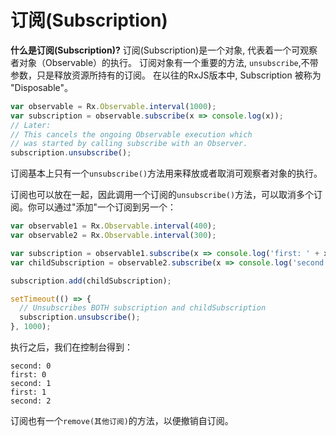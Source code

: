 # 订阅(Subscription)

**什么是订阅(Subscription)?** 订阅(Subscription)是一个对象, 代表着一个可观察者对象（Observable）的执行。 订阅对象有一个重要的方法, `unsubscribe`,不带参数，只是释放资源所持有的订阅。 在以往的RxJS版本中, Subscription 被称为 "Disposable"。

```js
var observable = Rx.Observable.interval(1000);
var subscription = observable.subscribe(x => console.log(x));
// Later:
// This cancels the ongoing Observable execution which
// was started by calling subscribe with an Observer.
subscription.unsubscribe(); 
```

<span class="informal">订阅基本上只有一个`unsubscribe()`方法用来释放或者取消可观察者对象的执行。</span>

订阅也可以放在一起，因此调用一个订阅的`unsubscribe()`方法，可以取消多个订阅。你可以通过"添加"一个订阅到另一个：


```js
var observable1 = Rx.Observable.interval(400);
var observable2 = Rx.Observable.interval(300);

var subscription = observable1.subscribe(x => console.log('first: ' + x));
var childSubscription = observable2.subscribe(x => console.log('second: ' + x));

subscription.add(childSubscription);

setTimeout(() => {
  // Unsubscribes BOTH subscription and childSubscription
  subscription.unsubscribe();
}, 1000);
```

执行之后，我们在控制台得到：

```none
second: 0
first: 0
second: 1
first: 1
second: 2
```

订阅也有一个`remove(其他订阅)`的方法，以便撤销自订阅。
